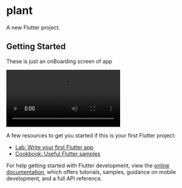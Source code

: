 # plant

A new Flutter project.

## Getting Started

These is just an onBoarding screen of app

<!-- ![App Demo Video](./plant.mp4) -->
<video  controls>
  <source src="./plant.mp4" type="video/mp4">
</video>

<!-- ![Alt text](./assets/images/plant-one.png.png)
![Alt text](./assets/images/plant-two.png.png)
![Alt text](./assets/images/plant-three.png.png) -->
<!--
<p >
  <img src="./assets/images/plant-one.png" width="20%" />
  <img src="./assets/images/plant-two.png" width="20%" />
  <img src="./assets/images/plant-three.png" width="20%" />
</p> -->

<!-- This project is a starting point for a Flutter application. -->

A few resources to get you started if this is your first Flutter project:

- [Lab: Write your first Flutter app](https://docs.flutter.dev/get-started/codelab)
- [Cookbook: Useful Flutter samples](https://docs.flutter.dev/cookbook)

For help getting started with Flutter development, view the
[online documentation](https://docs.flutter.dev/), which offers tutorials,
samples, guidance on mobile development, and a full API reference.

